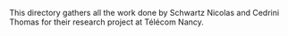 This directory gathers all the work done by Schwartz Nicolas and Cedrini Thomas for their research project at Télécom Nancy.
